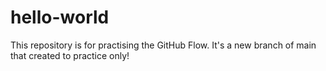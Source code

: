 # hello-world
This repository is for practising the GitHub Flow.
It's a new branch of main that created to practice only!
